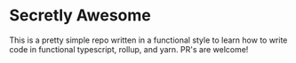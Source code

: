 # Secretly Awesome

This is a pretty simple repo written in a functional style to learn how to write code in functional typescript, rollup, and yarn. PR's are welcome!
